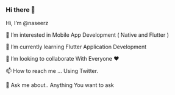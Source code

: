 ### Hi there 👋
Hi, I’m @naseerz

👀 I’m interested in Mobile App Development ( Native and Flutter )

🌱 I’m currently learning Flutter Application Development

💞️ I’m looking to collaborate With Everyone ❤️

📫 How to reach me ... Using Twitter.

💬 Ask me about.. Anything You want to ask




<!--
**naseerz/naseerz** is a ✨ _special_ ✨ repository because its `README.md` (this file) appears on your GitHub profile.

Here are some ideas to get you started:

- 🔭 I’m currently working on ...
- 🌱 I’m currently learning ...
- 👯 I’m looking to collaborate on ...
- 🤔 I’m looking for help with ...
- 💬 Ask me about ...
- 📫 How to reach me: ...
- 😄 Pronouns: ...
- ⚡ Fun fact: ...
-->
